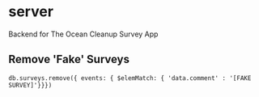 # server

Backend for The Ocean Cleanup Survey App

## Remove 'Fake' Surveys

`db.surveys.remove({ events: { $elemMatch: { 'data.comment' : '[FAKE SURVEY]'}}})`
